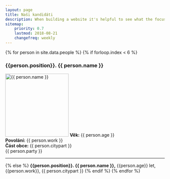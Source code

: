 ```yaml
---
layout: page
title: Naši kandidáti 
description: When building a website it's helpful to see what the focus of your site is. This page is an example of how to show a website's focus.
sitemap:
    priority: 0.7
    lastmod: 2018-08-21
    changefreq: weekly
---
```


{% for person in site.data.people %}
{% if forloop.index < 6 %}
### {{person.position}}. {{ person.name }}
<div class="box">
<img class="image left" style="height: 200px;" src="/images/persons/{{  person.id }}.jpg" alt="{{ person.name }}" />
<b>Věk:</b> {{ person.age }}<br>
<b>Povolání:</b> {{ person.work }}<br>
<b>Část obce:</b> {{ person.citypart }}<br>
{{ person.party }}
<hr style="clear:left;">
</div>
{% else %}
<b>{{person.position}}. {{ person.name }},</b> {{person.age}} let, {{person.work}}, {{ person.citypart }}
{% endif %}
{% endfor %}
